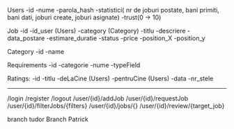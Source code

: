 Users
   -id
   -nume
   -parola_hash
   -statistici( nr de joburi postate, bani primiti, bani dati, joburi create, joburi asignate)
   -trust(0 -> 10)
   
   
Job
  -id
  -id_user (Users)
  -category (Category)
  -titlu
  -descriere
  -data_postare
  -estimare_duratie
  -status
  -price
  -position_X
  -position_y
  
  
Category
  -id
  -name
  
Requirements
  -id
  -categorie
  -nume
  -typeField
  
  
  
Ratings:
	-id
	-titlu
	-deLaCine (Users)
	-pentruCine (Users)
	-data
	-nr_stele
	
	
----------------------------------------

/login
/register
/logout
/user/{id}/addJob
/user/{id}/requestJob
/user/{id}/filterJobs/{filters}
/user/{id}/jobs/{}
/user/{id}/review/{target_job}


branch tudor
   Branch Patrick

